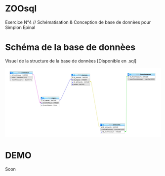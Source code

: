 # ZOOsql
Exercice N°4 // Schématisation &amp; Conception de base de donnèes pour Simplon Epinal 

# Schéma de la base de donnèes
Visuel de la structure de la base de donnèes [Disponible en .sql]

![APERCU](https://raw.githubusercontent.com/bZez/ZOOsql/master/Screenshot-2017-11-2%20zoo%20dev%20localhost%20ZOO%20phpMyAdmin%204%207%205.png)

# DEMO
Soon
